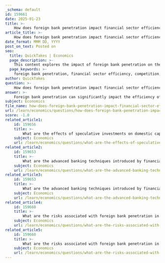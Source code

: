 ```yaml
---
_schema: default
id: 159661
date: 2025-01-23
title: >-
    How does foreign bank penetration impact financial sector efficiency?
article_title: >-
    How does foreign bank penetration impact financial sector efficiency?
date_format: MMM DD, YYYY
post_on_text: Posted on
seo:
  title: QuickTakes | Economics
  page_description: >-
    This content explores the impact of foreign bank penetration on the efficiency of the financial sector, highlighting its benefits such as increased competition and improved financial services, as well as potential risks like credit rationing and regulatory challenges.
  page_keywords: >-
    foreign bank penetration, financial sector efficiency, competition, financial services, resource allocation, international capital, credit rationing, SMEs, regulatory challenges, financial stability, economic growth, lending concentration, volatility
author: QuickTakes
question: >-
    How does foreign bank penetration impact financial sector efficiency?
answer: >-
    Foreign bank penetration can significantly impact the efficiency of the financial sector in both positive and negative ways. Here are the key aspects to consider:\n\n### Benefits of Foreign Bank Penetration\n\n1. **Increased Competition**: The entry of foreign banks into a domestic market often enhances competition among financial institutions. This competition can lead to lower costs for consumers and businesses, as banks strive to attract clients by offering better rates and services.\n\n2. **Improved Financial Services**: Foreign banks may bring advanced banking techniques and technologies, such as sophisticated risk management practices. This can improve the quality and availability of financial services, leading to a more efficient financial intermediation process.\n\n3. **Resource Allocation**: With increased competition, foreign banks can help in the more efficient allocation of resources. They may lower the costs associated with monopolistic practices, thereby improving investment conditions and overall economic growth.\n\n4. **Access to International Capital**: Foreign banks can enhance a country's access to international capital markets, which can be beneficial for domestic investment and economic development.\n\n5. **Stability During Financial Crises**: In times of financial instability, foreign banks may provide a stabilizing effect. Depositors might prefer to keep their funds in foreign institutions perceived as more stable, which can help mitigate capital flight and maintain financial system stability.\n\n### Costs and Risks of Foreign Bank Penetration\n\n1. **Credit Rationing for SMEs**: One of the significant risks associated with foreign bank penetration is the potential for credit rationing, particularly for small and medium-sized enterprises (SMEs). Foreign banks often focus on larger, more creditworthy borrowers, which can limit access to financing for smaller businesses. This can adversely affect local economic growth and job creation.\n\n2. **Concentration of Lending**: If foreign banks concentrate their lending on a narrow segment of the market (e.g., large corporations), this can lead to inefficiencies in the financial sector. The overall impact on efficiency may be diminished if the lending practices do not support a diverse range of borrowers.\n\n3. **Regulatory Challenges**: The presence of foreign banks may complicate the regulatory landscape. Different regulatory standards and practices can create challenges for domestic regulators, potentially leading to inefficiencies in oversight and supervision.\n\n4. **Potential for Increased Volatility**: While foreign banks can contribute to stability, their presence can also introduce volatility, especially if they are heavily involved in speculative activities or if their home countries experience financial distress.\n\n### Conclusion\n\nIn summary, foreign bank penetration can enhance financial sector efficiency through increased competition, improved services, and better resource allocation. However, it also poses risks, particularly for SMEs and the overall stability of the financial system. Policymakers must carefully consider these factors to maximize the benefits while mitigating the potential downsides of foreign bank involvement in the domestic market.
subject: Economics
file_name: how-does-foreign-bank-penetration-impact-financial-sector-efficiency.md
url: /learn/economics/questions/how-does-foreign-bank-penetration-impact-financial-sector-efficiency
score: -1.0
related_article1:
    id: 159656
    title: >-
        What are the effects of speculative investments on domestic capital allocation due to financial integration?
    subject: Economics
    url: /learn/economics/questions/what-are-the-effects-of-speculative-investments-on-domestic-capital-allocation-due-to-financial-integration
related_article2:
    id: 159653
    title: >-
        What are the advanced banking techniques introduced by financial integration that enhance banking system efficiency?
    subject: Economics
    url: /learn/economics/questions/what-are-the-advanced-banking-techniques-introduced-by-financial-integration-that-enhance-banking-system-efficiency
related_article3:
    id: 159653
    title: >-
        What are the advanced banking techniques introduced by financial integration that enhance banking system efficiency?
    subject: Economics
    url: /learn/economics/questions/what-are-the-advanced-banking-techniques-introduced-by-financial-integration-that-enhance-banking-system-efficiency
related_article4:
    id: 159660
    title: >-
        What are the risks associated with foreign bank penetration in terms of credit rationing to small firms?
    subject: Economics
    url: /learn/economics/questions/what-are-the-risks-associated-with-foreign-bank-penetration-in-terms-of-credit-rationing-to-small-firms
related_article5:
    id: 159660
    title: >-
        What are the risks associated with foreign bank penetration in terms of credit rationing to small firms?
    subject: Economics
    url: /learn/economics/questions/what-are-the-risks-associated-with-foreign-bank-penetration-in-terms-of-credit-rationing-to-small-firms
---
```


&nbsp;